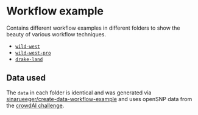 # Workflow example

Contains different workflow examples in different folders to show the beauty of various workflow techniques. 

- [`wild-west`](wild-west/)
- [`wild-west-pro`](wild-west-pro/)
- [`drake-land`](drake-land/)


## Data used

The `data` in each folder is identical and was generated via [sinarueeger/create-data-workflow-example](https://github.com/sinarueeger/create-data-workflow-example/blob/master/opensnp-data.Rmd) and uses openSNP data from the [crowdAI challenge](https://zenodo.org/record/1442755#.W7TWFFJ9jUI).
 



